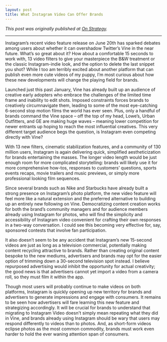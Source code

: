 ```yaml
---
layout: post
title: What Instagram Video Can Offer Brands
---
```


*This post was originally published at [On Strategy](http://cargocollective.com/joychen/What-Instagram-Video-Can-Offer-Brands).*

-----

Instagram’s recent video feature release on June 20th has sparked debates among users about whether it can overshadow Twitter’s Vine in the near future. What’s so great about it? How about a comfortable 15 seconds to work with, 13 video filters to give your masterpiece the B&W treatment or the classic Instagram-indie look, and the option to delete the last snippet you shot? While I too am terribly excited about another platform that can publish even more cute videos of my puppy, I’m most curious about how these new developments will change the playing field for brands. 

<!-- more -->

Launched just this past January, Vine has already built up an audience of creative early adopters who embrace the challenges of the limited time frame and inability to edit shots. Imposed constraints forces brands to creatively circumnavigate them, leading to some of the most eye-catching 6-second stop motion films the world has ever seen. Plus, only a handful of brands command the Vine space – off the top of my head, Lowe’s, Urban Outfitters, and GE are making huge waves – meaning lower competition for newer entrants up hoping to reach the most influential creatives. This very different target audience begs the question, is Instagram even competing directly with Vine? 

With 13 new filters, cinematic stabilization features, and a community of 130 million users, Instagram is again delivering quick, simplified aestheticization for brands entertaining the masses. The longer video length would be just enough room for more complicated storytelling: brands will likely use it for more comprehensive how-tos, responses to customers’ questions, sports events recaps, movie trailers and music previews, or simply more professional looking film sequences. 

Since several brands such as Nike and Starbucks have already built a strong presence on Instagram’s photo platform, the new video feature will feel more like a natural extension and the preferred alternative to building up an entirely new following on Vine. Democratizing content creation works for both the brand’s community managers and for audience members already using Instagram for photos, who will find the simplicity and accessibility of Instagram video convenient for crafting their own responses in a two-way conversation. I could see this becoming very effective for, say, sponsored contests that involve fan participation. 

It also doesn’t seem to be any accident that Instagram’s new 15-second videos are just as long as a television commercial, potentially making content recycling attractive to brands. Rather than creating original content bespoke to the new mediums, advertisers and brands may opt for the easier option of trimming down a 30-second television spot instead. I believe repurposed advertising would inhibit the opportunity for actual creativity; the good news is that advertisers cannot yet import a video from a camera roll, so they must film it within the app. 

Though most users will probably continue to make videos on both platforms, Instagram is quickly opening up new territory for brands and advertisers to generate impressions and engage with consumers. It remains to be seen how advertisers will fare learning this new feature and strategizing accordingly. It will be crucial for brands to understand that migrating to Instagram Video doesn't simply mean repeating what they did in Vine, and brands already using Instagram should be wary that users may respond differently to videos than to photos. And, as short-form videos eclipse photos as the most common commodity, brands must work even harder to hold the ever waning attention span of consumers. 